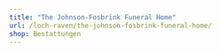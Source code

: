 ```yaml
---
title: "The Johnson-Fosbrink Funeral Home"
url: /loch-raven/the-johnson-fosbrink-funeral-home/
shop: Bestattungen
---
```

